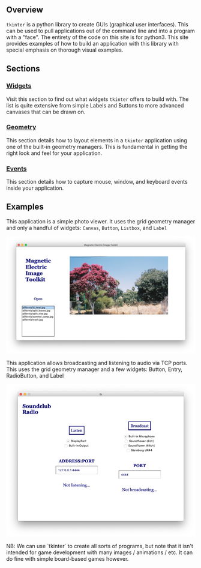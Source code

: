 <head>
<title>Tkinter Examples</title>
<link rel="canonical" href="https://tkinterexamples.com">
<meta name="description" content="A visual reference for the popular python gui library tkinter">
<meta name="keywords" content="tkinter examples,python gui examples">
</head>

## Overview
`tkinter` is a python library to create GUIs (graphical user interfaces). This can be used to pull applications out of the command line and into a program with a "face". The entirety of the code on this site is for python3. This site provides examples of how to build an application with this library with special emphasis on thorough visual examples.

## Sections

### [Widgets](/widgets)
Visit this section to find out what widgets `tkinter` offers to build with. The list is quite extensive from simple Labels and Buttons to more advanced canvases that can be drawn on.

### [Geometry](/geometry)
This section details how to layout elements in a `tkinter` application using one of the built-in geometry managers. This is fundamental in getting the right look and feel for your application.

### [Events](/events)
This section details how to capture mouse, window, and keyboard events inside your application.
  
## Examples

This application is a simple photo viewer. It uses the grid geometry manager and only a handful of widgets: `Canvas`, `Button`, `Listbox`, and `Label`

![Photo Viewer](photo_viewer.jpg)

This application allows broadcasting and listening to audio via TCP ports. This uses the grid geometry manager and a few widgets: Button, Entry, RadioButton, and Label

!["Soundclub Radio"](soundclub_radio.jpg)

<footer>
NB: We can use `tkinter` to create all sorts of programs, but note that it isn't intended
for game development with many images / animations / etc. It can do fine with simple board-based games
however.
</footer>